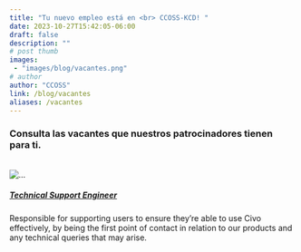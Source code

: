 ```yaml
---
title: "Tu nuevo empleo está en <br> CCOSS-KCD! "
date: 2023-10-27T15:42:05-06:00
draft: false
description: ""
# post thumb
images: 
 - "images/blog/vacantes.png"
# author
author: "CCOSS" 
link: /blog/vacantes
aliases: /vacantes
---
```


### Consulta las vacantes que nuestros patrocinadores tienen para ti. 

<br>

<div class="card mb-3 shadow p-3 mb-5 bg-white rounded-lg" style="max-width: 540px;">
  <div class="row no-gutters">
    <div class="col-md-4 mt-5 ">
      <img src="/images/logos/civo.png" class="card-img" alt="...">
    </div>
    <div class="col-md-8 ">
      <div class="card-body ">
        <h5 class="card-title"><a href="/vacantes/technical-support-engineer-civo.pdf" target="_blank">Technical Support Engineer</a></h5>
        <p class="module line-clamp">Responsible for supporting users to ensure they’re able to use Civo effectively, by being the first point of contact in relation to our products and any technical queries that may arise.</p>
      </div>
    </div>
  </div>
</div>



<!--<div class="text-center mt-4">
<a href="/vacantes">
<button type="button" style="align-items: center;" class="btn btn-info col-md-5 px-3">Conocer vacantes disponibles</button>
</a>
</div>-->


